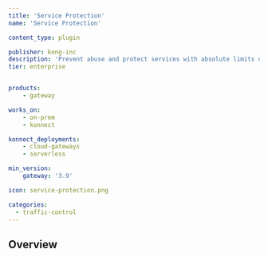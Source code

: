 ```yaml
---
title: 'Service Protection'
name: 'Service Protection'

content_type: plugin

publisher: kong-inc
description: 'Prevent abuse and protect services with absolute limits on the number of requests reaching the service'
tier: enterprise


products:
    - gateway

works_on:
    - on-prem
    - konnect

konnect_deployments:
    - cloud-gateways
    - serverless

min_version:
    gateway: '3.9'

icon: service-protection.png

categories:
  - traffic-control
---
```


## Overview